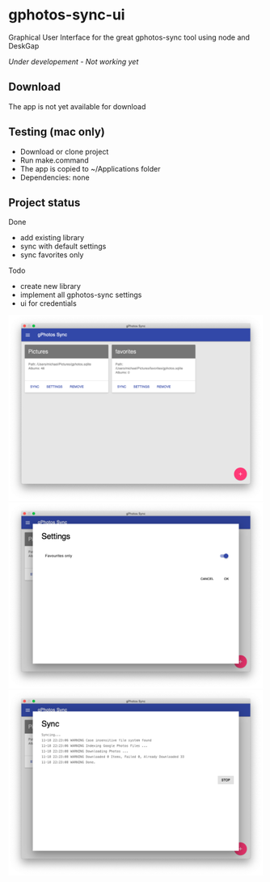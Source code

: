 # gphotos-sync-ui

Graphical User Interface for the great gphotos-sync tool using node and DeskGap

*Under developement - Not working yet*

## Download

The app is not yet available for download

## Testing (mac only)

* Download or clone project
* Run make.command
* The app is copied to ~/Applications folder
* Dependencies: none

## Project status

Done

* add existing library
* sync with default settings
* sync favorites only

Todo

* create new library
* implement all gphotos-sync settings
* ui for credentials

![](gphotos-sync-ui-1.png)
![](gphotos-sync-ui-2.png)
![](gphotos-sync-ui-3.png)